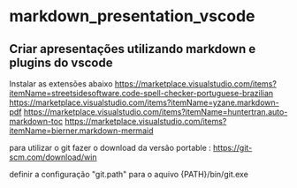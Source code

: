 # markdown_presentation_vscode

## Criar apresentações utilizando markdown e plugins do vscode

Instalar as extensões abaixo
https://marketplace.visualstudio.com/items?itemName=streetsidesoftware.code-spell-checker-portuguese-brazilian
https://marketplace.visualstudio.com/items?itemName=yzane.markdown-pdf
https://marketplace.visualstudio.com/items?itemName=huntertran.auto-markdown-toc
https://marketplace.visualstudio.com/items?itemName=bierner.markdown-mermaid


para utilizar o git fazer o download da versão portable : https://git-scm.com/download/win

definir a configuração "git.path" para o aquivo {PATH}/bin/git.exe


